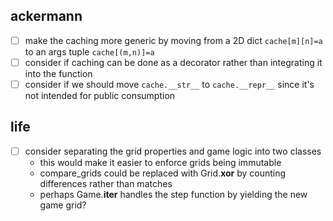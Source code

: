 ackermann
---------
- [ ] make the caching more generic by moving from a 2D dict `cache[m][n]=a` to an args tuple `cache[(m,n)]=a`
- [ ] consider if caching can be done as a decorator rather than integrating it into the function
- [ ] consider if we should move `cache.__str__` to `cache.__repr__` since it's not intended for public consumption

life
----
- [ ] consider separating the grid properties and game logic into two classes
    - this would make it easier to enforce grids being immutable
    - compare_grids could be replaced with Grid.__xor__ by counting differences rather than matches
    - perhaps Game.__iter__ handles the step function by yielding the new game grid?
